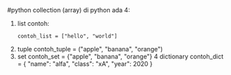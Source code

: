 #python collection (array) di python ada 4:
1. list
    contoh:
    ```
    contoh_list = ["hello", "world"]
2. tuple
    contoh_tuple = ("apple", "banana", "orange")
3. set
    contoh_set = {"apple", "banana", "orange"}
4 dictionary
    contoh_dict = {
        "name": "alfa",
        "class": "xA",
        "year": 2020
    }
